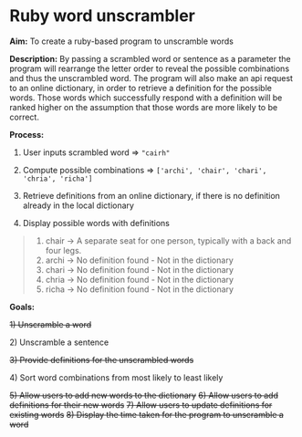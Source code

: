 <h1>Ruby word unscrambler</h1>

<strong>Aim:</strong> To create a ruby-based program to unscramble words

<strong>Description:</strong> By passing a scrambled word or sentence as a parameter the program will rearrange the letter order to reveal the possible combinations and thus the unscrambled word. The program will also make an api request to an online dictionary, in order to retrieve a definition for the possible words. Those words which successfully respond with a definition will be ranked higher on the assumption that those words are more likely to be correct.

<strong>Process:</strong>

1) User inputs scrambled word => `"cairh"`

2) Compute possible combinations => `['archi', 'chair', 'chari', 'chria', 'richa']`

3) Retrieve definitions from an online dictionary, if there is no definition already in the local dictionary

4) Display possible words with definitions

> 1) chair -> A separate seat for one person, typically with a back and four legs.
> 2) archi -> No definition found - Not in the dictionary
> 3) chari -> No definition found - Not in the dictionary
> 4) chria -> No definition found - Not in the dictionary
> 5) richa -> No definition found - Not in the dictionary



<strong>Goals:</strong>

<s>1) Unscramble a word</s>
<p>2) Unscramble a sentence</p>
<s>3) Provide definitions for the unscrambled words</s>
<p>4) Sort word combinations from most likely to least likely</p>
<s>5) Allow users to add new words to the dictionary</s>
<s>6) Allow users to add definitions for their new words</s>
<s>7) Allow users to update definitions for existing words</s>
<s>8) Display the time taken for the program to unscramble a word</s>

